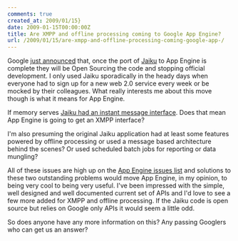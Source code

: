```yaml
---
comments: true
created_at: 2009/01/15}
date: 2009-01-15T00:00:00Z
title: Are XMPP and offline processing coming to Google App Engine?
url: /2009/01/15/are-xmpp-and-offline-processing-coming-google-app-/
---
```


Google [just announced](http://google-code-updates.blogspot.com/2009/01/changes-for-jaiku-and-farewell-to.html) that, once the port of [Jaiku](http://www.jaiku.com) to App Engine is complete they will be Open Sourcing the code and stopping official development. I only used Jaiku sporadically in the heady days when everyone had to sign up for a new web 2.0 service every week or be mocked by their colleagues. What really interests me about this move though is what it means for App Engine.

If memory serves [Jaiku had an instant message interface](http://www.jaiku.com/blog/2007/08/30/jaiku-from-your-instant-messenger/). Does that mean App Engine is going to get an XMPP interface?

I'm also presuming the original Jaiku application had at least some features powered by offline processing or used a message based architecture behind the scenes? Or used scheduled batch jobs for reporting or data mungling?

All of these issues are high up on the [App Engine issues list](http://code.google.com/p/googleappengine/issues/list) and solutions to these two outstanding problems would move App Engine, in my opinion, to being very cool to being very useful. I've been impressed with the simple, well designed and well documented current set of APIs and I'd love to see a few more added for XMPP and offline processing. If the Jaiku code is open source but relies on Google only APIs it would seem a little odd.

So does anyone have any more information on this? Any passing Googlers who can get us an answer?
